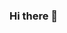 ### Hi there 👋

<!--
**raviyaswanth/raviyaswanth** is a ✨ _special_ ✨ repository because its `README.md` (this file) appears on your GitHub profile.

Here are some ideas to get you started:->


- 🌱 I’m currently learning web development
- 👯 I’m looking to collaborate on ...
- 🤔 I’m looking for help with ...
- 💬 Ask me about ...
- 📫 How to reach me: ...
- 😄 Pronouns: ...
- ⚡ Fun fact: ...

